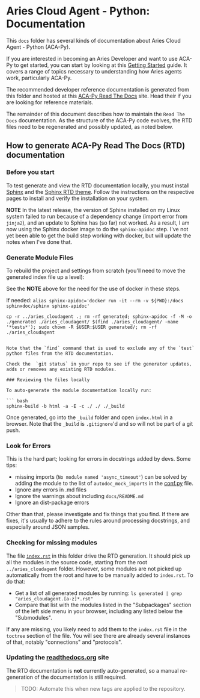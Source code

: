 # Aries Cloud Agent - Python: Documentation

This `docs` folder has several kinds of documentation about Aries Cloud Agent - Python (ACA-Py).

If you are interested in becoming an Aries Developer and want to use ACA-Py to get started, you
can start by looking at this [Getting Started](/docs/GettingStartedAriesDev/README.md) guide. It covers
a range of topics necessary to understanding how Aries agents work, particularly ACA-Py.

The recommended developer reference documentation is generated from this folder and hosted
at this [ACA-Py Read The Docs](https://aries-cloud-agent-python.readthedocs.io/en/latest/) site.
Head their if you are looking for reference materials.

The remainder of this document describes how to maintain the `Read The Docs` documentation. As
the structure of the ACA-Py code evolves, the RTD files need to be regenerated and possibly
updated, as noted below.

## How to generate ACA-Py Read The Docs (RTD) documentation

### Before you start

To test generate and view the RTD documentation locally, you must install [Sphinx](https://www.sphinx-doc.org/en/master/) and the
[Sphinx RTD theme](https://pypi.org/project/sphinx-rtd-theme/). Follow the instructions on the respective pages to install
and verify the installation on your system.

**NOTE** In the latest release, the version of Sphinx installed on my Linux
system failed to run because of a dependency change (import error from
`jinja2`), and an update to Sphinx has (so far) not worked. As a result, I am
now using the Sphinx docker image to do the `sphinx-apidoc` step. I've not yet
been able to get the build step working with docker, but will update the notes
when I've done that.

### Generate Module Files

To rebuild the project and settings from scratch (you'll need to move the generated index file up a level):

See the **NOTE** above for the need for the use of docker in these steps.

If needed: `alias sphinx-apidoc='docker run -it --rm -v ${PWD}:/docs sphinxdoc/sphinx sphinx-apidoc'`

`cp -r ../aries_cloudagent .; rm -rf generated; sphinx-apidoc -f -M -o  ./generated ./aries_cloudagent/ $(find ./aries_cloudagent/ -name '*tests*'); sudo chown -R $USER:$USER generated/; rm -rf ./aries_cloudagent`

```

Note that the `find` command that is used to exclude any of the `test` python files from the RTD documentation.

Check the  `git status` in your repo to see if the generator updates, adds or removes any existing RTD modules.

### Reviewing the files locally

To auto-generate the module documentation locally run:

``` bash
sphinx-build -b html -a -E -c ./ ./ ./_build
```

Once generated, go into the `_build` folder and open `index.html` in a browser. Note that the `_build` is
`.gitignore`'d and so will not be part of a git push.

### Look for Errors

This is the hard part; looking for errors in docstrings added by devs. Some tips:

- missing imports (`No module named 'async_timeout'`) can be solved by adding the module to the
list of `autodoc_mock_imports` in the [conf.py](./conf.py) file.
- Ignore any errors in .md files
- Ignore the warnings about including `docs/README.md`
- Ignore an dist-package errors

Other than that, please investigate and fix things that you find. If there are fixes, it's usually
to adhere to the rules around processing docstrings, and especially around JSON samples.

### Checking for missing modules

The file [`index.rst`](index.rst) in this folder drive the RTD generation. It should pick up all the modules
in the source code, starting from the root `../aries_cloudagent` folder. However, some modules
are not picked up automatically from the root and have to be manually added to `index.rst`. To do that:

* Get a list of all generated modules by running: `ls generated | grep "aries_cloudagent.[a-z]*.rst"`
* Compare that list with the modules listed in the "Subpackages" section of the left side menu in your browser, including any listed below the "Submodules".

If any are missing, you likely need to add them to the `index.rst` file in the `toctree` section of the file.
You will see there are already several instances of that, notably "connections" and "protocols".

### Updating the [readthedocs.org](https://readthedocs.org) site

The RTD documentation is **not** currently auto-generated, so a manual re-generation of the documentation
is still required.

> TODO: Automate this when new tags are applied to the repository.
